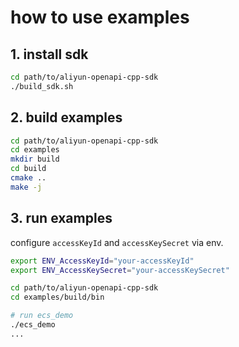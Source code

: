 # how to use examples

## 1. install sdk

```bash
cd path/to/aliyun-openapi-cpp-sdk
./build_sdk.sh
```

## 2. build examples

```bash
cd path/to/aliyun-openapi-cpp-sdk
cd examples
mkdir build
cd build
cmake ..
make -j
```

## 3. run examples

configure `accessKeyId` and `accessKeySecret` via env.

```bash
export ENV_AccessKeyId="your-accessKeyId"
export ENV_AccessKeySecret="your-accessKeySecret"
```

```bash
cd path/to/aliyun-openapi-cpp-sdk
cd examples/build/bin

# run ecs_demo
./ecs_demo
...
```
